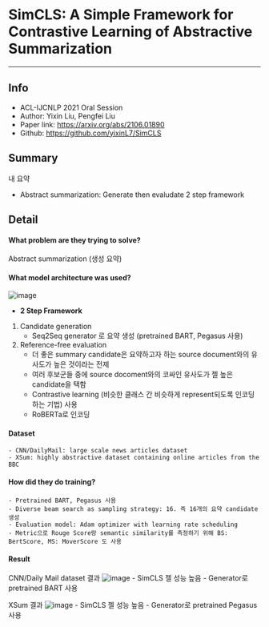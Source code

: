 # SimCLS: A Simple Framework for Contrastive Learning of Abstractive Summarization

***

## Info
- ACL-IJCNLP 2021 Oral Session
- Author: Yixin Liu, Pengfei Liu
- Paper link: https://arxiv.org/abs/2106.01890
- Github: https://github.com/yixinL7/SimCLS

## Summary
내 요약
- Abstract summarization: Generate then evaludate 2 step framework

## Detail

#### What problem are they trying to solve?
Abstract summarization (생성 요약)


#### What model architecture was used?
![image](https://user-images.githubusercontent.com/56949426/129464478-b1111499-c2a9-429f-a4a3-f47e1d6907f1.png)

- **2 Step Framework**
1. Candidate generation 
	- Seq2Seq generator 로 요약 생성 (pretrained BART, Pegasus 사용)
2. Reference-free evaluation
	- 더 좋은 summary candidate은 요약하고자 하는 source document와의 유사도가 높은 것이라는 전제
	- 여러 후보군들 중에 source docoment와의 코싸인 유사도가 젤 높은 candidate을 택함
	- Contrastive learning (비슷한 클래스 간 비슷하게 represent되도록 인코딩하는 기법) 사용
	- RoBERTa로 인코딩

#### Dataset
	- CNN/DailyMail: large scale news articles dataset
	- XSum: highly abstractive dataset containing online articles from the BBC

#### How did they do training?
	- Pretrained BART, Pegasus 사용
	- Diverse beam search as sampling strategy: 16. 즉 16개의 요약 candidate 생성
	- Evaluation model: Adam optimizer with learning rate scheduling
	- Metric으로 Rouge Score랑 semantic similarity를 측정하기 위해 BS: BertScore, MS: MoverScore 도 사용

#### Result
CNN/Daily Mail dataset 결과
![image](https://user-images.githubusercontent.com/56949426/129464598-136fbb04-5e44-4922-abd6-12dbbc1d0dc9.png)
	- SimCLS 젤 성능 높음
	- Generator로 pretrained BART 사용


XSum 결과
![image](https://user-images.githubusercontent.com/56949426/129464627-286bba70-8050-43df-ad19-e6b44538c0eb.png)
	- SimCLS 젤 성능 높음
	- Generator로 pretrained Pegasus 사용

